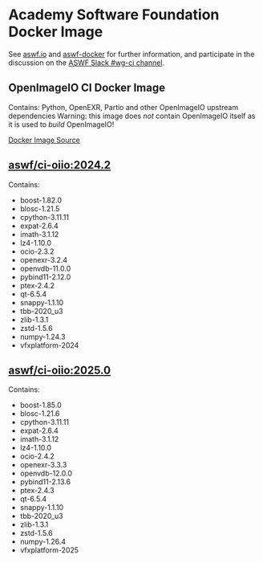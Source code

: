<!--
Copyright (c) Contributors to the aswf-docker Project. All rights reserved.
SPDX-License-Identifier: Apache-2.0

Warning: this file is automatically generated from a template!
-->

# Academy Software Foundation Docker Image

See [aswf.io](https://aswf.io) and [aswf-docker](https://github.com/AcademySoftwareFoundation/aswf-docker)
for further information, and participate in the discussion on the
[ASWF Slack #wg-ci channel](https://academysoftwarefdn.slack.com/archives/C0169RX7MMK).

## OpenImageIO CI Docker Image

Contains: Python, OpenEXR, Partio and other OpenImageIO upstream dependencies
Warning: this image does *not* contain OpenImageIO itself as it is used to *build* OpenImageIO!

[Docker Image Source](https://github.com/AcademySoftwareFoundation/aswf-docker/blob/main/ci-oiio/Dockerfile)

## [aswf/ci-oiio:2024.2](https://hub.docker.com/r/aswf/ci-oiio/tags?page=1&name=2024.2)

Contains:
* boost-1.82.0
* blosc-1.21.5
* cpython-3.11.11
* expat-2.6.4
* imath-3.1.12
* lz4-1.10.0
* ocio-2.3.2
* openexr-3.2.4
* openvdb-11.0.0
* pybind11-2.12.0
* ptex-2.4.2
* qt-6.5.4
* snappy-1.1.10
* tbb-2020_u3
* zlib-1.3.1
* zstd-1.5.6
* numpy-1.24.3
* vfxplatform-2024

## [aswf/ci-oiio:2025.0](https://hub.docker.com/r/aswf/ci-oiio/tags?page=1&name=2025.0)

Contains:
* boost-1.85.0
* blosc-1.21.6
* cpython-3.11.11
* expat-2.6.4
* imath-3.1.12
* lz4-1.10.0
* ocio-2.4.2
* openexr-3.3.3
* openvdb-12.0.0
* pybind11-2.13.6
* ptex-2.4.3
* qt-6.5.4
* snappy-1.1.10
* tbb-2020_u3
* zlib-1.3.1
* zstd-1.5.6
* numpy-1.26.4
* vfxplatform-2025

